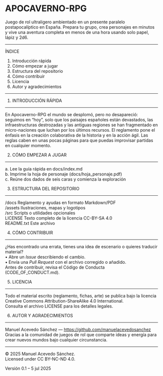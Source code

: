 APOCAVERNO-RPG
==============

Juego de rol ultraligero ambientado en un presente paralelo postapocalíptico en
España. Prepara tu grupo, crea personajes en minutos y vive una aventura
completa en menos de una hora usando solo papel, lápiz y 2d6.

--------------------------------------------------------------------------------
ÍNDICE
  1. Introducción rápida
  2. Cómo empezar a jugar
  3. Estructura del repositorio
  4. Cómo contribuir
  5. Licencia
  6. Autor y agradecimientos
--------------------------------------------------------------------------------

1. INTRODUCCIÓN RÁPIDA
----------------------
En Apocaverno-RPG el mundo se desplomó, pero no desapareció: seguimos en “hoy”,
solo que los paisajes españoles están devastados, las infraestructuras
destrozadas y las antiguas regiones se han fragmentado en micro-naciones que
luchan por los últimos recursos. El reglamento pone el énfasis en la creación
colaborativa de la historia y en la acción ágil. Las reglas caben en unas pocas
páginas para que puedas improvisar partidas en cualquier momento.

2. CÓMO EMPEZAR A JUGAR
-----------------------
  a. Lee la guía rápida en docs/index.md  
  b. Imprime la hoja de personaje (docs/hoja_personaje.pdf)  
  c. Reúne dos dados de seis caras y comienza la exploración  

3. ESTRUCTURA DEL REPOSITORIO
-----------------------------
  /docs        Reglamento y ayudas en formato Markdown/PDF  
  /assets      Ilustraciones, mapas y logotipos  
  /src         Scripts o utilidades opcionales  
  LICENSE      Texto completo de la licencia CC-BY-SA 4.0  
  README.txt   Este archivo  

4. CÓMO CONTRIBUIR
------------------
¿Has encontrado una errata, tienes una idea de escenario o quieres traducir
material?  
  • Abre un *Issue* describiendo el cambio.  
  • Envía una *Pull Request* con el archivo corregido o añadido.  
Antes de contribuir, revisa el Código de Conducta (CODE_OF_CONDUCT.md).

5. LICENCIA
-----------
Todo el material escrito (reglamento, fichas, arte) se publica bajo la licencia
Creative Commons Attribution-ShareAlike 4.0 International.  
Consulta el archivo LICENSE para los detalles legales.

6. AUTOR Y AGRADECIMIENTOS
--------------------------
Manuel Acevedo Sánchez — https://github.com/manuelacevedosanchez  
Gracias a la comunidad de juegos de rol que comparte ideas y energía para crear
nuevos mundos bajo cualquier circunstancia.

--------------------------------------------------------------------------------

© 2025 Manuel Acevedo Sánchez.  
Licensed under CC BY-NC-ND 4.0.

Versión 0.1  –  5 jul 2025

